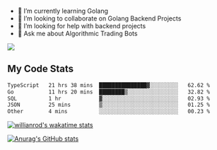 
- 🌱 I’m currently learning Golang
- 👯 I’m looking to collaborate on Golang Backend Projects
- 🤔 I’m looking for help with backend projects
- 💬 Ask me about Algorithmic Trading Bots

![](https://github-profile-trophy.vercel.app/?username=kevinbarrero)

## My Code Stats

<!--START_SECTION:waka-->

```txt
TypeScript   21 hrs 38 mins  ███████████████▓░░░░░░░░░   62.62 %
Go           11 hrs 20 mins  ████████▒░░░░░░░░░░░░░░░░   32.82 %
SQL          1 hr            ▓░░░░░░░░░░░░░░░░░░░░░░░░   02.93 %
JSON         25 mins         ▒░░░░░░░░░░░░░░░░░░░░░░░░   01.25 %
Other        4 mins          ░░░░░░░░░░░░░░░░░░░░░░░░░   00.23 %
```

<!--END_SECTION:waka-->

[![willianrod's wakatime stats](https://github-readme-stats.vercel.app/api/wakatime?username=holdandup&layout=compact&theme=react&custom_title=Wakatime%20All%20Time%20Stats&langs_count=8)](https://github.com/anuraghazra/github-readme-stats)

[![Anurag's GitHub stats](https://github-readme-stats.vercel.app/api?username=Kevinbarrero)](https://github.com/anuraghazra/github-readme-stats)




